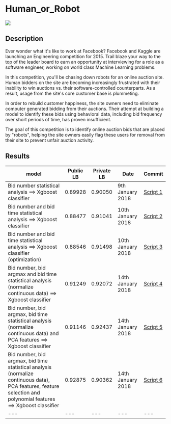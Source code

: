 # Human_or_Robot

![](https://niccollsanddimes.files.wordpress.com/2015/06/robot-woman-office.jpg)

## Description
Ever wonder what it's like to work at Facebook? Facebook and Kaggle are launching an Engineering competition for 2015. Trail blaze your way to the top of the leader board to earn an opportunity at interviewing for a role as a software engineer, working on world class Machine Learning problems. 

In this competition, you'll be chasing down robots for an online auction site. Human bidders on the site are becoming increasingly frustrated with their inability to win auctions vs. their software-controlled counterparts. As a result, usage from the site's core customer base is plummeting.

In order to rebuild customer happiness, the site owners need to eliminate computer generated bidding from their auctions. Their attempt at building a model to identify these bids using behavioral data, including bid frequency over short periods of time, has proven insufficient. 

The goal of this competition is to identify online auction bids that are placed by "robots", helping the site owners easily flag these users for removal from their site to prevent unfair auction activity. 

## Results

model | Public LB | Private LB | Date | Commit
--- | --- | --- | --- | ---
Bid number statistical analysis ==> Xgboost classifier | 0.89928 | 0.90050 | 9th January 2018 | [Script 1](https://github.com/satacroteam/Human_or_Robot/tree/6f91faf0eab2ad50fc54c1dd31cdce467f5ecdaa)
Bid number and bid time statistical analysis ==> Xgboost classifier | 0.88477 | 0.91041 | 10th January 2018 | [Script 2](https://github.com/satacroteam/Human_or_Robot/tree/e4a71983938b7500ef65a1d404219d7d0fd36375)
Bid number and bid time statistical analysis ==> Xgboost classifier (optimization) | 0.88546 | 0.91498 | 10th January 2018 | [Script 3](https://github.com/satacroteam/Human_or_Robot/tree/8f1ab154e3321f929225358a50a74f5e9b4c3940)
Bid number, bid argmax and bid time statistical analysis (normalize continuous data) ==> Xgboost classifier  | 0.91249 | 0.92072 | 14th January 2018 | [Script 4](https://github.com/satacroteam/Human_or_Robot/tree/618842a9a2721155bbc3290b35afb45a1b96fe7f)
Bid number, bid argmax, bid time statistical analysis (normalize continuous data) and PCA features ==> Xgboost classifier  | 0.91146 | 0.92437 | 14th January 2018 | [Script 5](https://github.com/satacroteam/Human_or_Robot/tree/0de21b1e3e57bff618f98e71d14ca7bfdb48bfc6)
Bid number, bid argmax, bid time statistical analysis (normalize continuous data), PCA features, feature selection and polynomial features ==> Xgboost classifier  | 0.92875 |0.90362 | 14th January 2018 | [Script 6](https://github.com/satacroteam/Human_or_Robot/tree/211d2efee78070c1dfbc4a722115e20663be8bab)
--- | --- | --- | --- | ---
